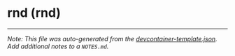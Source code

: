 
# rnd (rnd)







---

_Note: This file was auto-generated from the [devcontainer-template.json](devcontainer-template.json).  Add additional notes to a `NOTES.md`._
